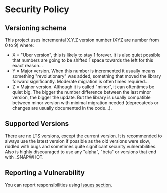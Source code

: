 # Security Policy

## Versioning schema
This project uses incremental X.Y.Z version number (XYZ are number from 0 to 9) where:
* X = "Uber version", this is likely to stay 1 forever. It is also quiet possible that numbers are going to be shifted 1 space towards the left for this exact reason...
* Y = Major version. When this number is incremented it usually means something "revolutionary" was added, something that moved the library forward significantly. Moderate migration is often times required...
* Z = Majnor version. Although it is called "minor", it can oftentimes be quiet big. The bigger the number difference between the last minor version, the bigger the update. But the library is usually compatible between minor version with minimal migration needed (deprecateds or changes are usually documented in the code...).

## Supported Versions
There are no LTS versions, except the current version. It is recommended to always use the latest version if possible as the old versions were slow, riddled with bugs and sometimes quite significant security vulnerabilities.
Also is highly discouraged to use any "alpha", "beta" or versions that end with _SNAPWHOT.

## Reporting a Vulnerability

You can report responsibilities using [Issues section](https://github.com/SimplyProgrammer/Java-SerialX/issues).
